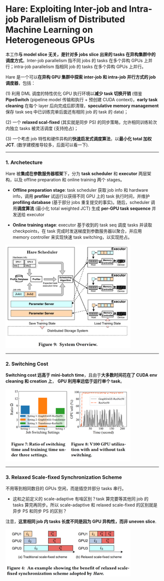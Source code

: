 # Hare: Exploiting Inter-job and Intra-job Parallelism of Distributed Machine Learning on Heterogeneous GPUs

本工作**与 model slice 无关，是针对多 jobs slice 出来的 tasks 在异构集群中的调度方式**。Inter-job parallelism 指不同 jobs 的 tasks 在多个异构 GPUs 上并行；intra-job parallelism 指相同 job 的 tasks 在多个异构 GPUs 上并行。

Hare 是一个可以**在异构 GPU 集群中探索 inter-job 和 intra-job 并行方式的 job 调度器**，包括：

(1) 利用 DML 调度的特性优化 GPU 执行环境以**减少 task 切换开销** (借鉴 **PipeSwitch** (pipeline model 传输和执行 + 预创建 CUDA context)，**early task cleaning** 在每个 layer 后向完成后即清理，**speculative memory management** 保存 task seq 中已训练完单后面还有相同 job 的 task 的 data)；

(2) 一个 **relaxed scal-fixed** (其实就是同步 PS) 的同步策略，允许相同训练轮次内独立 tasks 被灵活调度 (支持抢占)；

(3) 一个考虑 job 特性和硬件异构的**快速启发式调度算法**，以**最小化 total 加权 JCT**. (数学建模推导较多，后面可以看一下).

-------

### 1. Archetecture

Hare 被**集成在参数服务器框架**下，分为 **task scheduler** 和 **executor** 两层架构，以及 offline preparation 和 online training 两个 stages。

- **Offline preparation stage**: task scheduler 获取 job info 和 hardware info，调用 **profiler** 试运行以获得不同 GPU 上的 task 执行时间，并维护 **profiling  database** (基于部分 jobs 重复提交的事实)。随后，scheduler 调用**调度算法** (最小化 total weighted JCT) 生成 **per-GPU task sequence** 并发送给 executor

- **Online training stage**: executor 基于收到的 task seq 调度 tasks 并读取 checkpoints，在 task 完成时发送梯度到参数服务器以聚合，并应用 memory controller 来实现快速 task switching，以实现抢占。

<img src="./figures/arch.png" alt="avatar " style="zoom:40%;" />

----------



### 2. Switching Cost

**Switching cost 远高于 mini-batch time**，且由于**大多数时间花在了 CUDA env cleaning 和 creation 上**， **GPU 利用率远低于运行单个 task**。

<img src="./figures/switching_cost.png" alt="avatar" style="zoom:40%;" />

-------



### 3. Relaxed Scale-fixed Synchronization Scheme

不用等到相同数目的 GPUs 空闲，而是插空并部分 tasks 串行。

- 这和之前定义的 scale-adaptive 有啥区别？task 算完要等其他同 job 的 tasks 算完再同步。所以 scale-adaptive 和 relaxed scale-fixed 的区别就是异步 PS 和同步 PS 的区别？

注意，**这里相同 job 内 tasks 长度不同是因为 GPU 异构性，而非 uneven slice**.

<img src="./figures/relatex_scale_fixed.png" alt="avatar" style="zoom:40%;" />

